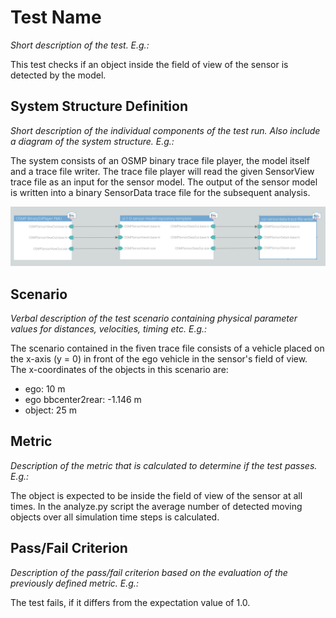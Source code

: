 # <id> Test Name

_Short description of the test. E.g.:_

This test checks if an object inside the field of view of the sensor is detected by the model.

## System Structure Definition

_Short description of the individual components of the test run. Also include a diagram of the system structure. E.g.:_

The system consists of an OSMP binary trace file player, the model itself and a trace file writer.
The trace file player will read the given SensorView trace file as an input for the sensor model.
The output of the sensor model is written into a binary SensorData trace file for the subsequent analysis.

<img alt="System Structure" src="004_tracefile_analysis/system_structure.png" width="600">

## Scenario

_Verbal description of the test scenario containing physical parameter values for distances, velocities, timing etc. E.g.:_

The scenario contained in the fiven trace file consists of a vehicle placed on the x-axis (y = 0) in front of the ego vehicle in the sensor's field of view.
The x-coordinates of the objects in this scenario are:

- ego: 10 m
- ego bbcenter2rear: -1.146 m
- object: 25 m

## Metric

_Description of the metric that is calculated to determine if the test passes. E.g.:_

The object is expected to be inside the field of view of the sensor at all times.
In the analyze.py script the average number of detected moving objects over all simulation time steps is calculated.

## Pass/Fail Criterion

_Description of the pass/fail criterion based on the evaluation of the previously defined metric. E.g.:_

The test fails, if it differs from the expectation value of 1.0.
